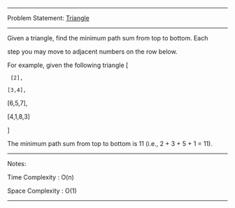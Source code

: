 ******************************************************************************
Problem Statement: [Triangle](https://leetcode.com/problems/triangle/)
******************************************************************************

Given a triangle, find the minimum path sum from top to bottom. Each 

step you may move to adjacent numbers on the row below.

For example, given the following triangle
[

     [2],

    [3,4],

   [6,5,7],

  [4,1,8,3]

]

The minimum path sum from top to bottom is 11 (i.e., 2 + 3 + 5 + 1 = 11). 

******************************************************************************
Notes:

Time Complexity : O(n)

Space Complexity : O(1)

******************************************************************************
